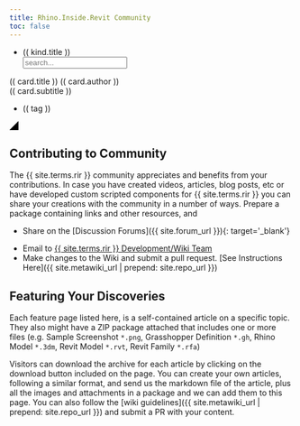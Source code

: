 ```yaml
---
title: Rhino.Inside.Revit Community
toc: false
---
```


<div id="discoverGallery">
    <div class="discover-filters-box">
        <ul class="discover-filters">
            <li class="discover-filter" v-for="kind in discoverKinds" v-on:click="filterCardsByKind" v-bind:kind="(( kind.keyword ))">(( kind.title ))</li>
            <input class="discover-search" type="text" placeholder="search..." v-model.trim="keyword">
        </ul>
    </div>
    <div class="discover-grid">
        <div class="discover-item" v-for="card in discoverCards" v-bind:class="{ discoverItemHighlight: card.highlight }">
            <a v-bind:href="card.url" target="blank">
                <div class="discover-thumbnail discover-thumbnail-dim">
                    <img class="discover-img no-popup" v-bind:src="card.thumbnail" />
                </div>
            </a>
            <div class="discover-info">
                <a class="discover-info-title" v-bind:href="card.url" target="blank">(( card.title ))</a>
                <a class="discover-info-author" v-bind:href="card.authorUrl" target="blank">(( card.author ))</a>
                <div class="discover-info-subtitle" >
                    (( card.subtitle ))
                </div>
                <ul class="discover-info-tags">
                    <li v-for="tag in card.tags" v-on:click="filterCardsByTag" v-bind:tag="(( tag ))">(( tag ))</li>
                </ul>
                <div class="discover-info-extra" v-html="card.description"></div>
            </div>
            <svg v-if="card.highlight" class="discover-highlight" height="16" width="16"><polygon points="16,0 16,16 0,16" style="fill:black" /></svg>
        </div>
    </div>
</div>


<script>
    const urlParams = new URLSearchParams(window.location.search);
    const proxyBaseUrl = "/static".replace('/' + 'static', '');
    const siteUrl = "{{ site.baseurl }}";

    function attachDiscoverItemHover() {
        $(".discover-item").hover(function(){
            $(this).addClass("discover-item-focused");
            $(this).find(".discover-thumbnail").removeClass("discover-thumbnail-dim");
            $(this).find(".discover-info-extra").css("display", "block");
        }, function(){
            $(this).removeClass("discover-item-focused");
            $(this).find(".discover-thumbnail").addClass("discover-thumbnail-dim");
            $(this).find(".discover-info-extra").css("display", "none");
        });
    };

    function fixRelativeUrls(href) {
        if (!href.startsWith("http")) {
            if (window.location.href.includes('127.0.0.1')) {
                return siteUrl + href;
            }
            return proxyBaseUrl + href;
        }
        return href;
    }

    async function getDiscoverCards(filter) {
        var dataUrl = '/static/data/discover.json';
        dataUrl = fixRelativeUrls(dataUrl);

        console.log(`fetching from ${dataUrl}`)
        const res = await fetch(dataUrl);
        if (res.ok) {
            return await res.json();
        }
    };

    Vue.options.delimiters = ['((', '))'];

    var app;

    getDiscoverCards().then((cards) => {
        // cleanup the links
        cards.forEach((c) => {
            c.thumbnail = fixRelativeUrls(c.thumbnail);
            c.description = markdown.toHTML(c.description);
        });

        app = new Vue({
            el: '#discoverGallery',
            data: {
                keyword: '',
                pushNewState: true,
                discoverKinds: [{
                    title: "All",
                    keyword: "all"
                }, {
                    title: "Featured",
                    keyword: "featured"
                }, {
                    title: "Courses",
                    keyword: "course"
                }, {
                    title: "Tutorials",
                    keyword: "tutorial"
                }, {
                    title: "Examples",
                    keyword: "example"
                }, {
                    title: "Podcasts",
                    keyword: "podcast"
                }, {
                    title: "Articles",
                    keyword: "article"
                }, {
                    title: "Videos",
                    keyword: "video"
                }],
                allCards: cards,
                discoverCards: cards
            },
            methods: {
                filterCardsByKind: function (event) {
                    let kind = event.target.getAttribute('kind');
                    this.keyword = 'kind: ' + kind;
                },
                filterCardsByTag:  function(event) {
                    let tag = event.target.getAttribute('tag');
                    this.keyword = 'tag: ' + tag;
                }
            },
            watch: {
                keyword: function(val) {
                    var allCs = this.allCards;
                    let origKwd = val.toLowerCase();
                    const pushState = this.pushNewState;

                    if (origKwd.startsWith('kind:')) {
                        kwd = origKwd.replace('kind:', '').trim();
                        if (kwd == 'featured') {
                            this.discoverCards = allCs.filter(
                                (c) => c.highlight
                            );
                        }
                        else if (kwd != 'all') {
                            this.discoverCards = allCs.filter(
                                (c) => c.kinds.includes(kwd)
                            );
                        }
                        else {
                            this.discoverCards = allCs;
                        }

                        $('.discover-filter').removeClass('discover-filter-active');
                        $('.discover-filter').each(function() {
                            var df = $(this);
                            if (df.attr('kind') == kwd) {
                                df.addClass('discover-filter-active');
                                if (pushState) {
                                history.pushState({filterType: 'kind', keyword: origKwd}, `Kind: ${df.text()}`, `?keyword=${origKwd}`);
                                }
                            }
                        });
                    }
                    else if (origKwd.startsWith('tag:')) {
                        kwd = origKwd.replace('tag:', '').trim();
                        if (kwd != '') {
                            this.discoverCards = allCs.filter(
                                (c) => c.tags.includes(kwd)
                            );
                        } else {
                            this.discoverCards = allCs;
                        }

                        $('.discover-filter').removeClass('discover-filter-active');
                        if (pushState) {
                            history.pushState({filterType: 'tag', keyword: origKwd}, `Tag: ${kwd}`, `?keyword=${origKwd}`);
                        }
                    }
                    else {
                        this.discoverCards = allCs.filter(
                            (c) => c.title.toLowerCase().includes(origKwd)
                                || c.author.toLowerCase().includes(origKwd)
                                || c.description.toLowerCase().includes(origKwd)
                            );

                        $('.discover-filter').removeClass('discover-filter-active');
                        if (pushState) {
                            if (history.state && history.state.filterType != 'text') {
                                history.pushState({filterType: 'text', keyword: origKwd}, `Search: ${origKwd}`, `?keyword=${origKwd}`);
                            }
                            else {
                                history.replaceState({filterType: 'text', keyword: origKwd}, `Search: ${origKwd}`, `?keyword=${origKwd}`);
                            }
                        }
                    }

                    this.pushNewState = true;
                }
            },
            mounted:function() {
                const urlKeyword = urlParams.get('keyword');
                this.keyword =  urlKeyword ? urlKeyword: "kind: all";
                attachDiscoverItemHover();
            },
            updated: function() {
                this.$nextTick(function() {
                    attachDiscoverItemHover();
                })
            }

        });
    });

    window.onpopstate = function(event) {
        app.pushNewState = false;
        app.keyword = event.state.keyword;
    };

</script>

## Contributing to Community

The {{ site.terms.rir }} community appreciates and benefits from your contributions. In case you have created videos, articles, blog posts, etc or have developed custom scripted components for {{ site.terms.rir }} you can share your creations with the community in a number of ways. Prepare a package containing links and other resources, and

- Share on the [Discussion Forums]({{ site.forum_url }}){: target='_blank'}
<!-- Email link here is obfuscated. See Wiki docs for guidelines -->
- Email to <a href="#" data-dump="bWFpbHRvOnJoaW5vLmluc2lkZS5yZXZpdEBtY25lZWwuY29tP3N1YmplY3Q9Q29tbXVuaXR5IFN1Ym1pc3Npb24=" onfocus="this.href = atob(this.dataset.dump)">{{ site.terms.rir }} Development/Wiki Team</a>
- Make changes to the Wiki and submit a pull request. [See Instructions Here]({{ site.metawiki_url | prepend: site.repo_url }})

## Featuring Your Discoveries

Each feature page listed here, is a self-contained article on a specific topic. They also might have a ZIP package attached that includes one or more files (e.g. Sample Screenshot `*.png`, Grasshopper Definition `*.gh`, Rhino Model `*.3dm`, Revit Model `*.rvt`, Revit Family `*.rfa`)

Visitors can download the archive for each article by clicking on the download button included on the page. You can create your own articles, following a similar format, and send us the markdown file of the article, plus all the images and attachments in a package and we can add them to this page. You can also follow the [wiki guidelines]({{ site.metawiki_url | prepend: site.repo_url }}) and submit a PR with your content.
